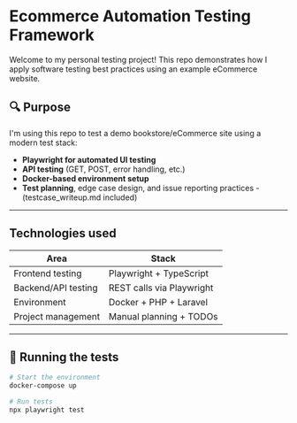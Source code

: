 # Ecommerce Automation Testing Framework

Welcome to my personal testing project! This repo demonstrates how I apply software testing best practices using an example eCommerce website.

## 🔍 Purpose

I'm using this repo to test a demo bookstore/eCommerce site using a modern test stack:

-  **Playwright for automated UI testing**
-  **API testing** (GET, POST, error handling, etc.)
-  **Docker-based environment setup**
-  **Test planning**, edge case design, and issue reporting practices - (testcase_writeup.md included)

---

## Technologies used

| Area               | Stack                     |
|--------------------|---------------------------|
| Frontend testing   | Playwright + TypeScript   |
| Backend/API testing| REST calls via Playwright |
| Environment        | Docker + PHP + Laravel    |
| Project management | Manual planning + TODOs   |

---

## 🔧 Running the tests

```bash
# Start the environment
docker-compose up

# Run tests
npx playwright test

